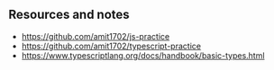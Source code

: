 ## Resources and notes

* <https://github.com/amit1702/js-practice>
* <https://github.com/amit1702/typescript-practice>
* <https://www.typescriptlang.org/docs/handbook/basic-types.html> 
